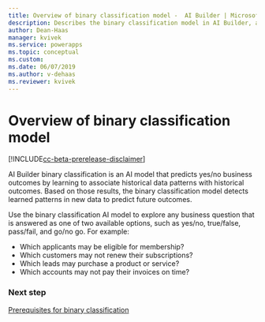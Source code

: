 ```yaml
---
title: Overview of binary classification model -  AI Builder | Microsoft Docs
description: Describes the binary classification model in AI Builder, and gives some examples of how you might use it.
author: Dean-Haas
manager: kvivek
ms.service: powerapps
ms.topic: conceptual
ms.custom: 
ms.date: 06/07/2019
ms.author: v-dehaas
ms.reviewer: kvivek
---
```


# Overview of binary classification model

[!INCLUDE[cc-beta-prerelease-disclaimer](./includes/cc-beta-prerelease-disclaimer.md)]

AI Builder binary classification is an AI model that predicts yes/no business outcomes by learning to associate historical data patterns with historical outcomes. Based on those results, the binary classification model detects learned patterns in new data to predict future outcomes.

Use the binary classification AI model to explore any business question that is answered as one of two available options, such as yes/no, true/false, pass/fail, and go/no go. For example: 


<!--from editor: OK to change "may" to "might" in the following sentence?-->


- Which applicants may be eligible for membership?
- Which customers may not renew their subscriptions?
- Which leads may purchase a product or service?
- Which accounts may not pay their invoices on time?


### Next step
[Prerequisites for binary classification](binary-classification-prereq.md) 


